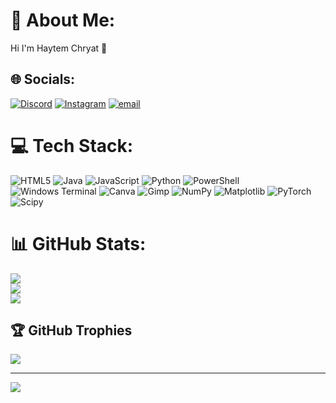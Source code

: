 # 💫 About Me:
Hi I'm Haytem Chryat 👋


## 🌐 Socials:
[![Discord](https://img.shields.io/badge/Discord-%237289DA.svg?logo=discord&logoColor=white)](https://discord.gg/mo0ov_93) [![Instagram](https://img.shields.io/badge/Instagram-%23E4405F.svg?logo=Instagram&logoColor=white)](https://instagram.com/mo0ov_93) [![email](https://img.shields.io/badge/Email-D14836?logo=gmail&logoColor=white)](mailto:haytem.chrpro@gmail.com) 

# 💻 Tech Stack:
![HTML5](https://img.shields.io/badge/html5-%23E34F26.svg?style=flat&logo=html5&logoColor=white) ![Java](https://img.shields.io/badge/java-%23ED8B00.svg?style=flat&logo=openjdk&logoColor=white) ![JavaScript](https://img.shields.io/badge/javascript-%23323330.svg?style=flat&logo=javascript&logoColor=%23F7DF1E) ![Python](https://img.shields.io/badge/python-3670A0?style=flat&logo=python&logoColor=ffdd54) ![PowerShell](https://img.shields.io/badge/PowerShell-%235391FE.svg?style=flat&logo=powershell&logoColor=white) ![Windows Terminal](https://img.shields.io/badge/Windows%20Terminal-%234D4D4D.svg?style=flat&logo=windows-terminal&logoColor=white) ![Canva](https://img.shields.io/badge/Canva-%2300C4CC.svg?style=flat&logo=Canva&logoColor=white) ![Gimp](https://img.shields.io/badge/Gimp-657D8B?style=flat&logo=gimp&logoColor=FFFFFF) ![NumPy](https://img.shields.io/badge/numpy-%23013243.svg?style=flat&logo=numpy&logoColor=white) ![Matplotlib](https://img.shields.io/badge/Matplotlib-%23ffffff.svg?style=flat&logo=Matplotlib&logoColor=black) ![PyTorch](https://img.shields.io/badge/PyTorch-%23EE4C2C.svg?style=flat&logo=PyTorch&logoColor=white) ![Scipy](https://img.shields.io/badge/SciPy-%230C55A5.svg?style=flat&logo=scipy&logoColor=%white)
# 📊 GitHub Stats:
![](https://github-readme-stats.vercel.app/api?username=haytemchr&theme=dark&hide_border=false&include_all_commits=true&count_private=true)<br/>
![](https://nirzak-streak-stats.vercel.app/?user=haytemchr&theme=dark&hide_border=false)<br/>
![](https://github-readme-stats.vercel.app/api/top-langs/?username=haytemchr&theme=dark&hide_border=false&include_all_commits=true&count_private=true&layout=compact)

## 🏆 GitHub Trophies
![](https://github-profile-trophy.vercel.app/?username=haytemchr&theme=blue_navy&no-frame=false&no-bg=true&margin-w=4)

---
[![](https://visitcount.itsvg.in/api?id=haytemchr&icon=0&color=8)](https://visitcount.itsvg.in)

<!-- Proudly created with GPRM ( https://gprm.itsvg.in ) -->
